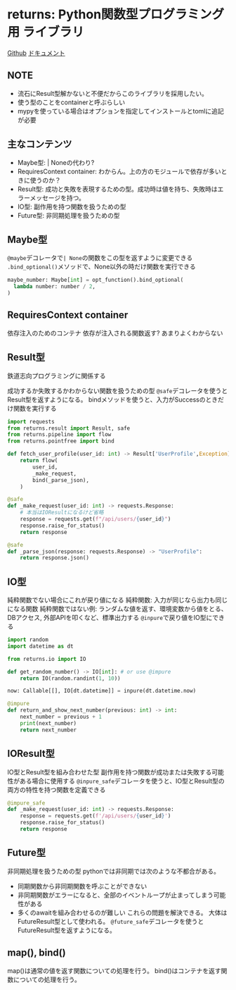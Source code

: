 # returns: Python関数型プログラミング用 ライブラリ

[Github](https://github.com/dry-python/returns)
[ドキュメント](https://returns.readthedocs.io/en/latest/index.html)

## NOTE

- 流石にResult型解かないと不便だからこのライブラリを採用したい。
- 使う型のことをcontainerと呼ぶらしい
- mypyを使っている場合はオプションを指定してインストールとtomlに追記が必要


## 主なコンテンツ

- Maybe型: | Noneの代わり?
- RequiresContext container: わからん。上の方のモジュールで依存が多いときに使うのか？
- Result型: 成功と失敗を表現するための型。成功時は値を持ち、失敗時はエラーメッセージを持つ。
- IO型: 副作用を持つ関数を扱うための型
- Future型: 非同期処理を扱うための型

## Maybe型

`@maybe`デコレータで`| None`の関数をこの型を返すように変更できる
`.bind_optional()`メソッドで、None以外の時だけ関数を実行できる

```python
maybe_number: Maybe[int] = opt_function().bind_optional(
  lambda number: number / 2,
)
```

## RequiresContext container

依存注入のためのコンテナ
依存が注入される関数返す?
あまりよくわからない

## Result型

鉄道志向プログラミングに関係する

成功するか失敗するかわからない関数を扱うための型
`@safe`デコレータを使うとResult型を返すようになる。
bindメソッドを使うと、入力がSuccessのときだけ関数を実行する

```python
import requests
from returns.result import Result, safe
from returns.pipeline import flow
from returns.pointfree import bind

def fetch_user_profile(user_id: int) -> Result['UserProfile',Exception]:
    return flow(
        user_id,
        _make_request,
        bind(_parse_json),
    )

@safe
def _make_request(user_id: int) -> requests.Response:
    # 本当はIOResultになるけど省略
    response = requests.get(f"/api/users/{user_id}")
    response.raise_for_status()
    return response

@safe
def _parse_json(response: requests.Response) -> "UserProfile":
    return response.json()
```

## IO型

純粋関数でない場合にこれが戻り値になる
純粋関数: 入力が同じなら出力も同じになる関数
純粋関数ではない例: ランダムな値を返す、環境変数から値をとる、DBアクセス, 外部APIを叩くなど、標準出力する
`@inpure`で戻り値をIO型にできる

```python
import random
import datetime as dt

from returns.io import IO

def get_random_number() -> IO[int]: # or use @impure
    return IO(random.randint(1, 10))

now: Callable[[], IO[dt.datetime]] = inpure(dt.datetime.now)

@impure
def return_and_show_next_number(previous: int) -> int:
    next_number = previous + 1
    print(next_number)
    return next_number
```

## IOResult型

IO型とResult型を組み合わせた型
副作用を持つ関数が成功または失敗する可能性がある場合に使用する
`@inpure_safe`デコレータを使うと、IO型とResult型の両方の特性を持つ関数を定義できる

```python
@impure_safe
def _make_request(user_id: int) -> requests.Response:
    response = requests.get(f'/api/users/{user_id}')
    response.raise_for_status()
    return response
```

## Future型

非同期処理を扱うための型
pythonでは非同期では次のような不都合がある。
- 同期関数から非同期関数を呼ぶことができない
- 非同期関数がエラーになると、全部のイベントループが止まってしまう可能性がある
- 多くのawaitを組み合わせるのが難しい
これらの問題を解決できる。
大体はFutureResult型として使われる。
`@future_safe`デコレータを使うとFutureResult型を返すようになる。

## map(), bind()

map()は通常の値を返す関数についての処理を行う。
bind()はコンテナを返す関数についての処理を行う。